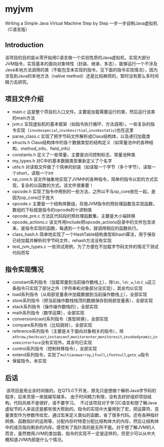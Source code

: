 # myjvm
Writing a Simple Java Virtual Machine Step by Step
一步一步自制Java虚拟机（C语言版）

## Introduction
该项目的目的是从零开始用C语言做一个实验性质的Java虚拟机，实现大部分JVM指令，实现基本的面向对象特性（封装、继承、多态），能够运行一个不涉及Java本地方法调用的类（不能包含未实现的指令，见下面的指令实现情况），因为涉及到Java的本地方法（native method）还是比较麻烦的，暂时没有那么多时间精力去研究。

## 项目文件介绍

* main.c 这是整个项目的入口文件。主要是加载需要运行的类，然后运行该类的main方法
* jvm.c 实现虚拟机的基本框架（如指令执行循环、方法调用）。一些复杂的指令实现（`invokespecial`,`invokevirtual`,`invokestatic`)也在这里
* parse_class.c 实现了把字节码文件解析成Class结构体，以及递归加载类
* structs.h Class结构体中的各个数据类型的结构定义（如常量池中的各种结构、method_info、field_info）
* constants.h 定义了一些常量，主要是访问控制标志、常量池种类
* my_types.h 对C中的基本数据类型重新定义了个名字
* utils.h 对读取文件做了个简单的封装（如读取一个字节（多个字节），读取一个short，读取一个int
* op_core.h 该文件抽象地实现了JVM中的各种指令，简单的指令以宏的方式实现，复杂的以函数的方式。该文件很重要！
* opcode.h 实现了指令中用到的一些方法，之所以不与op_core放在一起，是因为op_core过于庞大
* opcode.c 主要是一个结构体数组，存放JVM指令的预处理函数及实现函数，数组的下标就是指令的opcode的十进制值
* opcode_pre.c 方法区代码段的预处理函数集，主要是大小端转换
* opcode_actions.c 该文件用include把opcode_actions目录中的文件包含进来，是指令实现的函数，每遇到一个指令，就调用相应的函数执行。
* class_hash.h 简单地实现了一个HashTable结构类型和hash算法，用于保存已经加载并解析的字节码文件，rehash方法没有实现
* test_jvm_types.c 一些测试用例，为了方便在不加载字节码文件的情况下测试代码而写

## 指令实现情况

* constant系列指令（加载常量到当前操作数栈上），除`ldc`, `ldc_w`,`ldc2_w`这三条指令只实现了部分之外（字符串和对象部分没实现），其余均以实现
* load系列指令（从局部变量表中加载数据到当前操作数栈上），全部实现
* store系列指令（把当前操作数栈栈顶的数据保存到局部变量表），全部实现
* stack系列指令（操作操作数栈的），全部实现
* math系列指令（数学运算），全部实现
* conversion(cast)系列指令（类型转换），全部实现
* compare系列指令（比较跳转），全部实现
* reference系列指令（主要是关于面向对象相关的指令），除`athrow`,`checkcast`,`instanceof`,`monitorenter`,`monitorexit`,`invokedynamic`,`invokeinterface`没有实现外，其余均已实现
* control系列指令（控制转移指令），全部实现
* extend系列指令，实现了`multianewarray`,`ifnull`,`ifnotnull`,`goto_w`指令
* 保留指令，未实现

## 后话
  该项目是用业余时间做的，在QT5.0下开发，原先只是想做个解析Java字节码的程序，后来灵感一来就越写越多。
  由于时间精力有限，没有去好好组织项目结构，代码风格不是很好，请不要学习。
  不过该项目对于学习C语言和想了解Java虚拟节的人来说还是都有很大帮助的。指令的实现中大量用到了宏，把运算符、变量类型作为参数传给宏，通过宏来定义类似的函数，省了很多代码。还有各种指针转换、函数指针的运用等，分配内存时特意分配比结构体大的内存，然后让结构体中的成员指向剩余的内存。感觉有了指针真的是无所不能。对于想了解JVM的人而言，虽然商用JVM的类加载、指令的实现不一定是这样的，但至少可以从中大概知道JVM内部是什么个情况。
